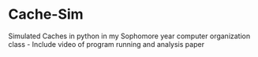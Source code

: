 # Cache-Sim
Simulated Caches in python in my Sophomore year computer organization class - Include video of program running and analysis paper
